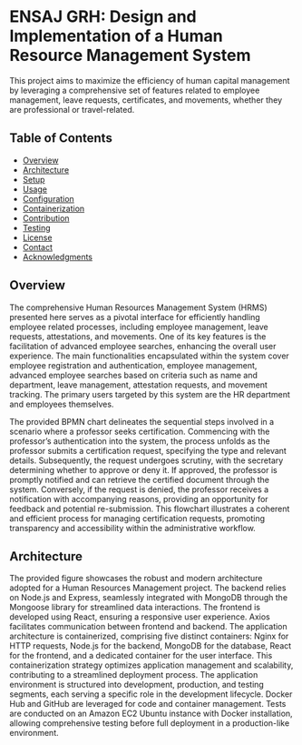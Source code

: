 # ENSAJ GRH: Design and Implementation of a Human Resource Management System

This project aims to maximize the efficiency of human capital management by leveraging a comprehensive set of features related to employee management, leave requests, certificates, and movements, whether they are professional or travel-related.

## Table of Contents

- [Overview](#overview)
- [Architecture](#architecture)
- [Setup](#setup)
- [Usage](#usage)
- [Configuration](#configuration)
- [Containerization](#containerization)
- [Contribution](#contribution)
- [Testing](#testing)
- [License](#license)
- [Contact](#contact)
- [Acknowledgments](#acknowledgments)

## Overview

The comprehensive Human Resources Management System (HRMS) presented here serves as a pivotal interface for efficiently handling employee related processes, including employee management, leave requests, attestations, and movements. One of its key features is the facilitation of advanced employee searches, enhancing the overall user experience. The main functionalities encapsulated within the system cover employee registration and authentication, employee management, advanced employee searches based on criteria such as name and department, leave management, attestation requests, and movement tracking. The primary users targeted by this system are the HR department and employees themselves.

The provided BPMN chart delineates the sequential steps involved in a scenario where a professor seeks certification. Commencing with the professor’s authentication into the system, the process unfolds as the professor submits a certification request, specifying the type and relevant details. Subsequently, the request undergoes scrutiny, with the secretary determining whether to approve or deny it. If approved, the professor is promptly notified and can retrieve the certified document through the system. Conversely, if the request is denied, the professor receives a notification with accompanying reasons, providing an opportunity for feedback and potential re-submission. This flowchart illustrates a coherent and efficient process for managing certification requests, promoting transparency and accessibility within the administrative workflow.

## Architecture

The provided figure showcases the robust and modern architecture adopted for a Human Resources Management project. The backend relies on Node.js and Express, seamlessly integrated with MongoDB through the Mongoose library for streamlined data interactions. The frontend is developed using React, ensuring a responsive user experience. Axios facilitates communication between frontend and backend. The application architecture is containerized, comprising five distinct containers: Nginx for HTTP requests, Node.js for the backend, MongoDB for the database, React for the frontend, and a dedicated container for the user interface. This containerization strategy optimizes application management and scalability, contributing to a streamlined deployment process. The application environment is structured into development, production, and testing segments, each serving a specific role in the development lifecycle. Docker Hub and GitHub are leveraged for code and container management. Tests are conducted on an Amazon EC2 Ubuntu instance with Docker installation, allowing comprehensive testing before full deployment in a production-like environment.
